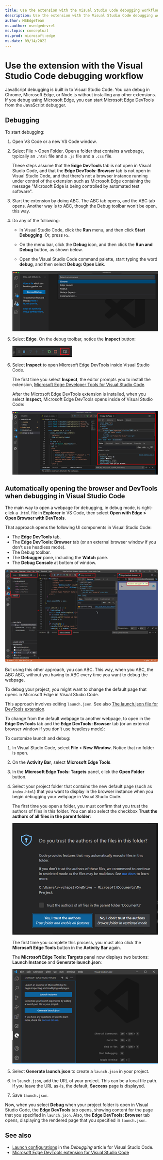 ```yaml
---
title: Use the extension with the Visual Studio Code debugging workflow
description: Use the extension with the Visual Studio Code debugging workflow in the Microsoft Edge Developer Tools extension for Visual Studio Code.
author: MSEdgeTeam
ms.author: msedgedevrel
ms.topic: conceptual
ms.prod: microsoft-edge
ms.date: 09/14/2022
---
```

# Use the extension with the Visual Studio Code debugging workflow

JavaScript debugging is built in to Visual Studio Code.  You can debug in Chrome, Microsoft Edge, or Node.js without installing any other extensions.  If you debug using Microsoft Edge, you can start Microsoft Edge DevTools from the JavaScript debugger.


<!-- ====================================================================== -->
## Debugging
<!-- todo: what sets this kind of debugging apart from VS Code's and from DevTool's?  Clarify h2, improve .md filename -->

<!-- todo:
add missing steps
test steps from multiple starting states
retake screenshots to show assumed starting state/context
-->

To start debugging:

1. Open VS Code or a new VS Code window.

1. Select File > Open Folder.  Open a folder that contains a webpage, typically an `.html` file and a `.js` file and a `.css` file.

   These steps assume that the **Edge DevTools** tab is not open in Visual Studio Code, and that the **Edge DevTools: Browser** tab is not open in Visual Studio Code, and that there's not a browser instance running under control of the extension such as Microsoft Edge containing the message "Microsoft Edge is being controlled by automated test software".

1. Start the extension by doing ABC.  The ABC tab opens, and the ABC tab opens.  Another way is to ABC, though the Debug toolbar won't be open, this way.

1. Do any of the following:

   *  In Visual Studio Code, click the **Run** menu, and then click **Start Debugging**.  Or, press `F5`.

   *  On the menu bar, click the **Debug** icon, and then click the **Run and Debug** button, as shown below.

   *  Open the Visual Studio Code command palette, start typing the word **debug**, and then select **Debug: Open Link**.<!--todo: mention **Select environment** text box" as shown in capture-->
    
   ![Start Microsoft Edge DevTools from the JavaScript debugger](../microsoft-edge-devtools-extension-images/start-session.png)<!--todo: make capture match the above text-->

1. Select **Edge**.<!--todo: clarify; **Edge: Launch**?  describe specific UI/controls: link or button or command/list item-->  On the debug toolbar, notice the **Inspect** button:

   ![The Inspect button on the debug toolbar](../microsoft-edge-devtools-extension-images/inspect-button.png)

1. Select **Inspect** to open Microsoft Edge DevTools inside Visual Studio Code.

   The first time you select **Inspect**, the editor prompts you to install the extension, [Microsoft Edge Developer Tools for Visual Studio Code](https://marketplace.visualstudio.com/items?itemName=ms-edgedevtools.vscode-edge-devtools).

   After the Microsoft Edge DevTools extension is installed, when you select **Inspect**, Microsoft Edge DevTools opens inside of Visual Studio Code:

   ![The Inspect button opens Microsoft Edge DevTools inside Visual Studio Code](../microsoft-edge-devtools-extension-images/tools-inside.png)


<!-- ====================================================================== -->
## Automatically opening the browser and DevTools when debugging in Visual Studio Code

The main way to open a webpage for debugging, in debug mode, is right-click a `.html` file in **Explorer** in VS Code, then select **Open with Edge > Open Browser with DevTools**.

That approach opens the following UI components in Visual Studio Code:
*  The **Edge DevTools** tab.
*  The **Edge DevTools: Browser** tab (or an external browser window if you don't use headless mode).
*  The Debug toolbar.
*  The **Debugger** pane, including the **Watch** pane.
*  The **Debug Console** at bottom of window.

![Tabs from right-clicking an HTML file in Explorer](./debugging-workflow-images/tabs-from-right-click-html-explorer.png)


But using this other approach, you can ABC.  This way, when you ABC, the ABC ABC, without you having to ABC every time you want to debug the webpage.

To debug your project, you might want to change the default page that opens in Microsoft Edge in Visual Studio Code.

This approach involves editing `launch.json`.  See also [The launch.json file for DevTools extension](./launch-json.md).


To change from the default webpage to another webpage, to open in the **Edge DevTools** tab and the **Edge DevTools: Browser** tab (or an external browser window if you don't use headless mode):


To customize launch and debug:

1. In Visual Studio Code, select **File** > **New Window**.  Notice that no folder is open.

1. On the **Activity Bar**, select **Microsoft Edge Tools**.

1. In the **Microsoft Edge Tools: Targets** panel, click the **Open Folder** button.

1. Select your project folder that contains the new default page (such as `index.html`) that you want to display in the browser instance when you begin debugging your webpage in Visual Studio Code.

   The first time you open a folder, you must confirm that you trust the authors of files in this folder.  You can also select the checkbox **Trust the authors of all files in the parent folder**:

   ![Do you trust the authors in the files of this folder?](../microsoft-edge-devtools-extension-images/trust.png)

   The first time you complete this process, you must also click the **Microsoft Edge Tools** button in the **Activity Bar** again.

   The **Microsoft Edge Tools: Targets** panel now displays two buttons: **Launch Instance** and **Generate launch.json**:

   ![The 'Microsoft Edge Tools: Targets' panel displays 'Launch Instance' and 'Generate launch.json' buttons](../microsoft-edge-devtools-extension-images/targets-buttons.png)

1. Select **Generate launch.json** to create a `launch.json` in your project.

1. In `launch.json`, add the URL of your project.  This can be a local file path.  If you leave the URL as-is, the default, **Success** page is displayed.

1. Save `launch.json`.

Now, when you select **Debug** when your project folder is open in Visual Studio Code, the **Edge DevTools** tab opens, showing content for the page that you specified in `launch.json`.  Also, the **Edge DevTools: Browser** tab opens, displaying the rendered page that you specified in `launch.json`.


<!-- ====================================================================== -->
## See also

* [Launch configurations](https://code.visualstudio.com/Docs/editor/debugging#_launch-configurations) in the _Debugging_ article for Visual Studio Code.
* [Microsoft Edge DevTools extension for Visual Studio Code](../microsoft-edge-devtools-extension.md)
